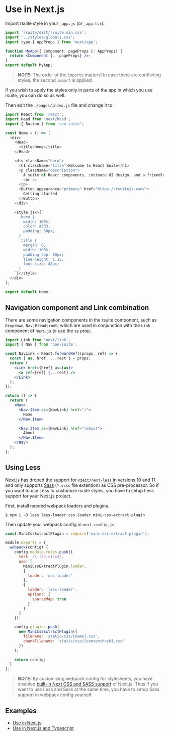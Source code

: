 # Use in Next.js

Import rsuite style in your `_app.js` (or `_app.tsx`).

```jsx
import 'rsuite/dist/rsuite.min.css';
import '../styles/globals.css';
import type { AppProps } from 'next/app';

function MyApp({ Component, pageProps }: AppProps) {
  return <Component {...pageProps} />;
}
export default MyApp;
```

> **_NOTE:_** The order of the `import`s matters! In case there are conflicting styles, the second `import` is applied.

If you wish to apply the styles only in parts of the app in which you use rsuite, you can do so as well.

Then edit the `./pages/index.js` file and change it to:

```js
import React from 'react';
import Head from 'next/head';
import { Button } from 'cen-suite';

const Home = () => (
  <div>
    <Head>
      <title>Home</title>
    </Head>

    <div className="hero">
      <h1 className="title">Welcome to React Suite</h1>
      <p className="description">
        A suite of React components, intimate UI design, and a friendly development experience.
        <br />
      </p>
      <Button appearance="primary" href="https://rsuitejs.com/">
        Getting started
      </Button>
    </div>

    <style jsx>{`
      .hero {
        width: 100%;
        color: #333;
        padding: 50px;
      }
      .title {
        margin: 0;
        width: 100%;
        padding-top: 80px;
        line-height: 1.15;
        font-size: 48px;
      }
    `}</style>
  </div>
);

export default Home;
```

## Navigation component and Link combination

There are some navigation components in the rsuite component, such as `Dropdown`, `Nav`, `Breadcrumb`, which are used in conjunction with the `Link` component of `Next.js` to use the `as` prop.

```jsx
import Link from 'next/link';
import { Nav } from 'cen-suite';

const NavLink = React.forwardRef((props, ref) => {
  const { as, href, ...rest } = props;
  return (
    <Link href={href} as={as}>
      <a ref={ref} {...rest} />
    </Link>
  );
});

return () => {
  return (
    <Nav>
      <Nav.Item as={NavLink} href="/">
        Home
      </Nav.Item>

      <Nav.Item as={NavLink} href="/about">
        About
      </Nav.Item>
    </Nav>
  );
};
```

## Using Less

Next.js has droped the support for [`@zeit/next-less`](https://www.npmjs.com/package/@zeit/next-less) in versions 10 and 11 and only supports [Sass](https://sass-lang.com/) (`*.scss` file extention) as CSS pre-processor.
So if you want to use Less to customize rsuite styles, you have to
setup Less support for your Next.js project.

First, install needed webpack loaders and plugins.

```
$ npm i -D less less-loader css-loader mini-css-extract-plugin
```

Then update your webpack config in `next.config.js`:

```js
const MiniCssExtractPlugin = require('mini-css-extract-plugin');

module.exports = {
  webpack(config) {
    config.module.rules.push({
      test: /\.(le|c)ss$/,
      use: [
        MiniCssExtractPlugin.loader,
        {
          loader: 'css-loader'
        },
        {
          loader: 'less-loader',
          options: {
            sourceMap: true
          }
        }
      ]
    });

    config.plugins.push(
      new MiniCssExtractPlugin({
        filename: 'static/css/[name].css',
        chunkFilename: 'static/css/[contenthash].css'
      })
    );

    return config;
  }
};
```

> **_NOTE:_** By customizing webpack config for stylesheets, you have disabled [built-in Next CSS and SASS support](https://nextjs.org/docs/basic-features/built-in-css-support) of Next.js.
> Thus if you want to use Less and Sass at the same time,
> you have to setup Sass support in webpack config yourself.

## Examples

- [Use in Next.js](https://github.com/rsuite/rsuite/tree/next/examples/with-nextjs)
- [Use in Next.js and Typescript](https://github.com/rsuite/rsuite/tree/next/examples/with-nextjs-typescript)
